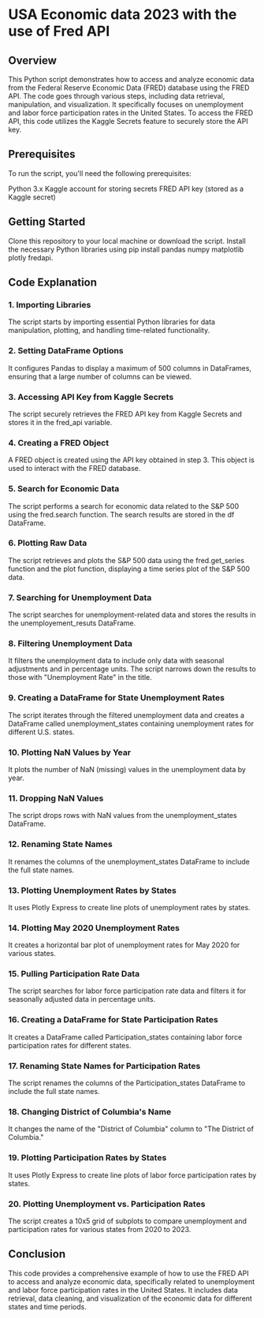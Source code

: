 # USA Economic data 2023 with the use of Fred API

## Overview

This Python script demonstrates how to access and analyze economic data from the Federal Reserve Economic Data (FRED) database using the FRED API. The code goes through various steps, including data retrieval, manipulation, and visualization. It specifically focuses on unemployment and labor force participation rates in the United States. To access the FRED API, this code utilizes the Kaggle Secrets feature to securely store the API key.


## Prerequisites
To run the script, you'll need the following prerequisites:

Python 3.x
Kaggle account for storing secrets
FRED API key (stored as a Kaggle secret)

## Getting Started
Clone this repository to your local machine or download the script.
Install the necessary Python libraries using pip install pandas numpy matplotlib plotly fredapi.

## Code Explanation
### 1. Importing Libraries

The script starts by importing essential Python libraries for data manipulation, plotting, and handling time-related functionality.

### 2. Setting DataFrame Options

It configures Pandas to display a maximum of 500 columns in DataFrames, ensuring that a large number of columns can be viewed.

### 3. Accessing API Key from Kaggle Secrets

The script securely retrieves the FRED API key from Kaggle Secrets and stores it in the fred_api variable.

### 4. Creating a FRED Object
A FRED object is created using the API key obtained in step 3. This object is used to interact with the FRED database.

### 5. Search for Economic Data
The script performs a search for economic data related to the S&P 500 using the fred.search function. The search results are stored in the df DataFrame.

### 6. Plotting Raw Data
The script retrieves and plots the S&P 500 data using the fred.get_series function and the plot function, displaying a time series plot of the S&P 500 data.

### 7. Searching for Unemployment Data
The script searches for unemployment-related data and stores the results in the unemployement_resuts DataFrame.

### 8. Filtering Unemployment Data

It filters the unemployment data to include only data with seasonal adjustments and in percentage units. The script narrows down the results to those with "Unemployment Rate" in the title.

### 9. Creating a DataFrame for State Unemployment Rates

The script iterates through the filtered unemployment data and creates a DataFrame called unemployment_states containing unemployment rates for different U.S. states.

### 10. Plotting NaN Values by Year

It plots the number of NaN (missing) values in the unemployment data by year.

### 11. Dropping NaN Values

The script drops rows with NaN values from the unemployment_states DataFrame.

### 12. Renaming State Names

It renames the columns of the unemployment_states DataFrame to include the full state names.

### 13. Plotting Unemployment Rates by States

It uses Plotly Express to create line plots of unemployment rates by states.

### 14. Plotting May 2020 Unemployment Rates

It creates a horizontal bar plot of unemployment rates for May 2020 for various states.

### 15. Pulling Participation Rate Data

The script searches for labor force participation rate data and filters it for seasonally adjusted data in percentage units.

### 16. Creating a DataFrame for State Participation Rates

It creates a DataFrame called Participation_states containing labor force participation rates for different states.

### 17. Renaming State Names for Participation Rates

The script renames the columns of the Participation_states DataFrame to include the full state names.

### 18. Changing District of Columbia's Name

It changes the name of the "District of Columbia" column to "The District of Columbia."

### 19. Plotting Participation Rates by States

It uses Plotly Express to create line plots of labor force participation rates by states.

### 20. Plotting Unemployment vs. Participation Rates

The script creates a 10x5 grid of subplots to compare unemployment and participation rates for various states from 2020 to 2023.

## Conclusion

This code provides a comprehensive example of how to use the FRED API to access and analyze economic data, specifically related to unemployment and labor force participation rates in the United States. It includes data retrieval, data cleaning, and visualization of the economic data for different states and time periods.

